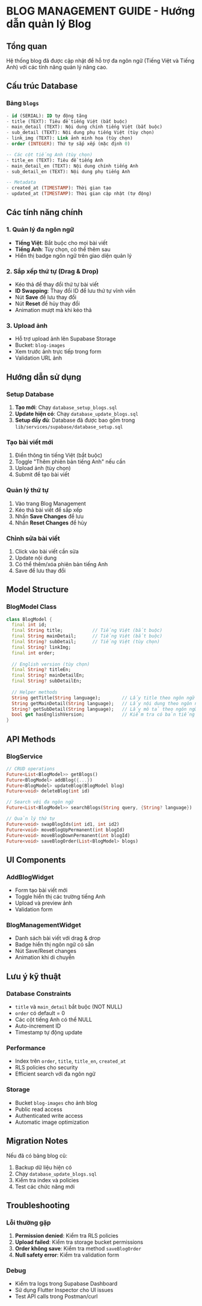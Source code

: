# BLOG MANAGEMENT GUIDE - Hướng dẫn quản lý Blog

## Tổng quan
Hệ thống blog đã được cập nhật để hỗ trợ đa ngôn ngữ (Tiếng Việt và Tiếng Anh) với các tính năng quản lý nâng cao.

## Cấu trúc Database

### Bảng `blogs`
```sql
- id (SERIAL): ID tự động tăng
- title (TEXT): Tiêu đề tiếng Việt (bắt buộc)
- main_detail (TEXT): Nội dung chính tiếng Việt (bắt buộc)
- sub_detail (TEXT): Nội dung phụ tiếng Việt (tùy chọn)
- link_img (TEXT): Link ảnh minh họa (tùy chọn)
- order (INTEGER): Thứ tự sắp xếp (mặc định 0)

-- Các cột tiếng Anh (tùy chọn)
- title_en (TEXT): Tiêu đề tiếng Anh
- main_detail_en (TEXT): Nội dung chính tiếng Anh
- sub_detail_en (TEXT): Nội dung phụ tiếng Anh

-- Metadata
- created_at (TIMESTAMP): Thời gian tạo
- updated_at (TIMESTAMP): Thời gian cập nhật (tự động)
```

## Các tính năng chính

### 1. Quản lý đa ngôn ngữ
- **Tiếng Việt**: Bắt buộc cho mọi bài viết
- **Tiếng Anh**: Tùy chọn, có thể thêm sau
- Hiển thị badge ngôn ngữ trên giao diện quản lý

### 2. Sắp xếp thứ tự (Drag & Drop)
- Kéo thả để thay đổi thứ tự bài viết
- **ID Swapping**: Thay đổi ID để lưu thứ tự vĩnh viễn
- Nút **Save** để lưu thay đổi
- Nút **Reset** để hủy thay đổi
- Animation mượt mà khi kéo thả

### 3. Upload ảnh
- Hỗ trợ upload ảnh lên Supabase Storage
- Bucket: `blog-images`
- Xem trước ảnh trực tiếp trong form
- Validation URL ảnh

## Hướng dẫn sử dụng

### Setup Database
1. **Tạo mới**: Chạy `database_setup_blogs.sql`
2. **Update hiện có**: Chạy `database_update_blogs.sql`
3. **Setup đầy đủ**: Database đã được bao gồm trong `lib/services/supabase/database_setup.sql`

### Tạo bài viết mới
1. Điền thông tin tiếng Việt (bắt buộc)
2. Toggle "Thêm phiên bản tiếng Anh" nếu cần
3. Upload ảnh (tùy chọn)
4. Submit để tạo bài viết

### Quản lý thứ tự
1. Vào trang Blog Management
2. Kéo thả bài viết để sắp xếp
3. Nhấn **Save Changes** để lưu
4. Nhấn **Reset Changes** để hủy

### Chỉnh sửa bài viết
1. Click vào bài viết cần sửa
2. Update nội dung
3. Có thể thêm/xóa phiên bản tiếng Anh
4. Save để lưu thay đổi

## Model Structure

### BlogModel Class
```dart
class BlogModel {
  final int id;
  final String title;           // Tiếng Việt (bắt buộc)
  final String mainDetail;      // Tiếng Việt (bắt buộc)
  final String? subDetail;      // Tiếng Việt (tùy chọn)
  final String? linkImg;
  final int order;
  
  // English version (tùy chọn)
  final String? titleEn;
  final String? mainDetailEn;
  final String? subDetailEn;
  
  // Helper methods
  String getTitle(String language);        // Lấy title theo ngôn ngữ
  String getMainDetail(String language);   // Lấy nội dung theo ngôn ngữ
  String? getSubDetail(String language);   // Lấy mô tả theo ngôn ngữ
  bool get hasEnglishVersion;              // Kiểm tra có bản tiếng Anh
}
```

## API Methods

### BlogService
```dart
// CRUD operations
Future<List<BlogModel>> getBlogs()
Future<BlogModel> addBlog({...})
Future<BlogModel> updateBlog(BlogModel blog)
Future<void> deleteBlog(int id)

// Search với đa ngôn ngữ
Future<List<BlogModel>> searchBlogs(String query, {String? language})

// Quản lý thứ tự
Future<void> swapBlogIds(int id1, int id2)
Future<void> moveBlogUpPermanent(int blogId)
Future<void> moveBlogDownPermanent(int blogId)
Future<void> saveBlogOrder(List<BlogModel> blogs)
```

## UI Components

### AddBlogWidget
- Form tạo bài viết mới
- Toggle hiển thị các trường tiếng Anh
- Upload và preview ảnh
- Validation form

### BlogManagementWidget
- Danh sách bài viết với drag & drop
- Badge hiển thị ngôn ngữ có sẵn
- Nút Save/Reset changes
- Animation khi di chuyển

## Lưu ý kỹ thuật

### Database Constraints
- `title` và `main_detail` bắt buộc (NOT NULL)
- `order` có default = 0
- Các cột tiếng Anh có thể NULL
- Auto-increment ID
- Timestamp tự động update

### Performance
- Index trên `order`, `title`, `title_en`, `created_at`
- RLS policies cho security
- Efficient search với đa ngôn ngữ

### Storage
- Bucket `blog-images` cho ảnh blog
- Public read access
- Authenticated write access
- Automatic image optimization

## Migration Notes
Nếu đã có bảng blog cũ:
1. Backup dữ liệu hiện có
2. Chạy `database_update_blogs.sql`
3. Kiểm tra index và policies
4. Test các chức năng mới

## Troubleshooting

### Lỗi thường gặp
1. **Permission denied**: Kiểm tra RLS policies
2. **Upload failed**: Kiểm tra storage bucket permissions
3. **Order không save**: Kiểm tra method `saveBlogOrder`
4. **Null safety error**: Kiểm tra validation form

### Debug
- Kiểm tra logs trong Supabase Dashboard
- Sử dụng Flutter Inspector cho UI issues
- Test API calls trong Postman/curl
